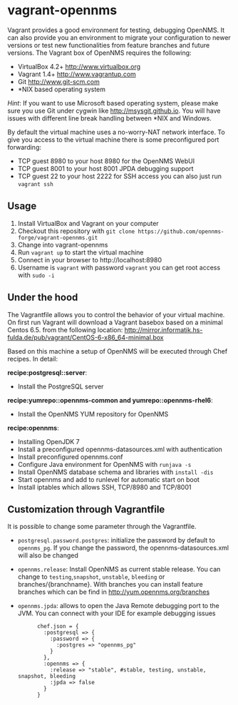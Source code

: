vagrant-opennms
===============
Vagrant provides a good environment for testing, debugging OpenNMS. It can also provide you an environment to migrate your configuration to newer versions or test new functionalities from feature branches and future versions. The Vagrant box of OpenNMS requires the following:
- VirtualBox 4.2+ http://www.virtualbox.org
- Vagrant 1.4+ http://www.vagrantup.com
- Git http://www.git-scm.com
- *NIX based operating system

*Hint*: If you want to use Microsoft based operating system, please make sure you use Git under cygwin like http://msysgit.github.io. You will have issues with different line break handling between *NIX and Windows.

By default the virtual machine uses a no-worry-NAT network interface. To give you access to the virtual machine there is some preconfigured port forwarding:
- TCP guest 8980 to your host 8980 for the OpenNMS WebUI
- TCP guest 8001 to your host 8001 JPDA debugging support
- TCP guest 22 to your host 2222 for SSH access you can also just run `vagrant ssh`

Usage
-----
1. Install VirtualBox and Vagrant on your computer
2. Checkout this repository with `git clone https://github.com/opennms-forge/vagrant-opennms.git`
3. Change into vagrant-opennms
4. Run `vagrant up` to start the virtual machine
5. Connect in your browser to http://localhost:8980
6. Username is `vagrant` with password `vagrant` you can get root access with `sudo -i`

Under the hood
--------------
The Vagrantfile allows you to control the behavior of your virtual machine. On first run Vagrant will download a Vagrant basebox based on a minimal Centos 6.5. from the following location: http://mirror.informatik.hs-fulda.de/pub/vagrant/CentOS-6-x86_64-minimal.box

Based on this machine a setup of OpenNMS will be executed through Chef recipes. In detail:

**recipe:postgresql::server**:
- Install the PostgreSQL server

**recipe:yumrepo::opennms-common and yumrepo::opennms-rhel6**:
- Install the OpenNMS YUM repository for OpenNMS

**recipe:opennms**:
- Installing OpenJDK 7
- Install a preconfigured opennms-datasources.xml with authentication
- Install preconfigured opennms.conf
- Configure Java environment for OpenNMS with `runjava -s`
- Install OpenNMS database schema and libraries with `install -dis`
- Start opennms and add to runlevel for automatic start on boot
- Install iptables which allows SSH, TCP/8980 and TCP/8001

Customization through Vagrantfile
---------------------------------
It is possible to change some parameter through the Vagrantfile.
- `postgresql.password.postgres`: initialize the password by default to `opennms_pg`. If you change the password, the opennms-datasources.xml will also be changed
- `opennms.release`: Install OpenNMS as current stable release. You can change to `testing`,`snapshot`, `unstable`, `bleeding` or branches/{branchname}. With branches you can install feature branches which can be find in http://yum.opennms.org/branches
- `opennms.jpda`: allows to open the Java Remote debugging port to the JVM. You can connect with your IDE for example debugging issues

            chef.json = {
              :postgresql => {
                :password => {
                  :postgres => "opennms_pg"
                }
              },
              :opennms => {
                :release => "stable", #stable, testing, unstable, snapshot, bleeding
                :jpda => false
              }
            }
